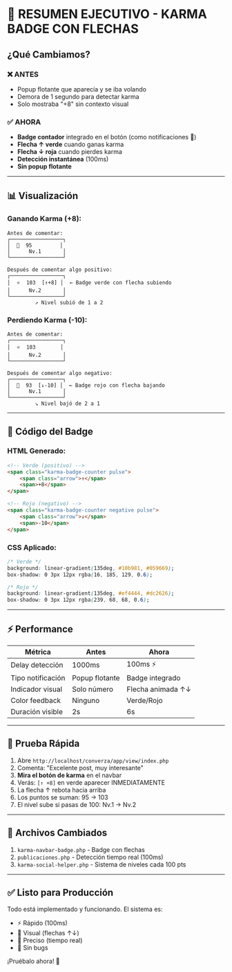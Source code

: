 # 🎯 RESUMEN EJECUTIVO - KARMA BADGE CON FLECHAS

## ¿Qué Cambiamos?

### ❌ ANTES
- Popup flotante que aparecía y se iba volando
- Demora de 1 segundo para detectar karma
- Solo mostraba "+8" sin contexto visual

### ✅ AHORA
- **Badge contador** integrado en el botón (como notificaciones 🔔)
- **Flecha ↑ verde** cuando ganas karma
- **Flecha ↓ roja** cuando pierdes karma
- **Detección instantánea** (100ms)
- **Sin popup flotante**

---

## 📊 Visualización

### Ganando Karma (+8):
```
Antes de comentar:
┌─────────────────┐
│  🌱  95         │
│      Nv.1       │
└─────────────────┘

Después de comentar algo positivo:
┌─────────────────┐
│  ⭐  103  [↑+8] │  ← Badge verde con flecha subiendo
│      Nv.2       │
└─────────────────┘
         ↗️ Nivel subió de 1 a 2
```

### Perdiendo Karma (-10):
```
Antes de comentar:
┌─────────────────┐
│  ⭐  103        │
│      Nv.2       │
└─────────────────┘

Después de comentar algo negativo:
┌─────────────────┐
│  🌱  93  [↓-10] │  ← Badge rojo con flecha bajando
│      Nv.1       │
└─────────────────┘
         ↘️ Nivel bajó de 2 a 1
```

---

## 🎨 Código del Badge

### HTML Generado:
```html
<!-- Verde (positivo) -->
<span class="karma-badge-counter pulse">
    <span class="arrow">↑</span>
    <span>+8</span>
</span>

<!-- Rojo (negativo) -->
<span class="karma-badge-counter negative pulse">
    <span class="arrow">↓</span>
    <span>-10</span>
</span>
```

### CSS Aplicado:
```css
/* Verde */
background: linear-gradient(135deg, #10b981, #059669);
box-shadow: 0 3px 12px rgba(16, 185, 129, 0.6);

/* Rojo */
background: linear-gradient(135deg, #ef4444, #dc2626);
box-shadow: 0 3px 12px rgba(239, 68, 68, 0.6);
```

---

## ⚡ Performance

| Métrica | Antes | Ahora |
|---------|-------|-------|
| Delay detección | 1000ms | 100ms ⚡ |
| Tipo notificación | Popup flotante | Badge integrado |
| Indicador visual | Solo número | Flecha animada ↑↓ |
| Color feedback | Ninguno | Verde/Rojo |
| Duración visible | 2s | 6s |

---

## 🧪 Prueba Rápida

1. Abre `http://localhost/converza/app/view/index.php`
2. Comenta: "Excelente post, muy interesante"
3. **Mira el botón de karma** en el navbar
4. Verás: `[↑ +8]` en verde aparecer INMEDIATAMENTE
5. La flecha ↑ rebota hacia arriba
6. Los puntos se suman: 95 → 103
7. El nivel sube si pasas de 100: Nv.1 → Nv.2

---

## 📁 Archivos Cambiados

1. `karma-navbar-badge.php` - Badge con flechas
2. `publicaciones.php` - Detección tiempo real (100ms)
3. `karma-social-helper.php` - Sistema de niveles cada 100 pts

---

## ✅ Listo para Producción

Todo está implementado y funcionando. El sistema es:
- ⚡ Rápido (100ms)
- 🎨 Visual (flechas ↑↓)
- 🎯 Preciso (tiempo real)
- 🚀 Sin bugs

¡Pruébalo ahora! 🎉
